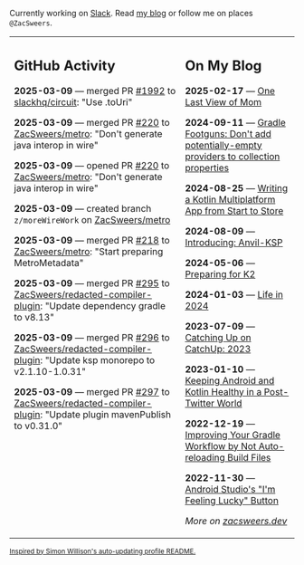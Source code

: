 Currently working on [Slack](https://slack.com/). Read [my blog](https://zacsweers.dev/) or follow me on places `@ZacSweers`.

<table><tr><td valign="top" width="60%">

## GitHub Activity
<!-- githubActivity starts -->
**2025-03-09** — merged PR [#1992](https://github.com/slackhq/circuit/pull/1992) to [slackhq/circuit](https://github.com/slackhq/circuit): "Use .toUri"

**2025-03-09** — merged PR [#220](https://github.com/ZacSweers/metro/pull/220) to [ZacSweers/metro](https://github.com/ZacSweers/metro): "Don't generate java interop in wire"

**2025-03-09** — opened PR [#220](https://github.com/ZacSweers/metro/pull/220) to [ZacSweers/metro](https://github.com/ZacSweers/metro): "Don't generate java interop in wire"

**2025-03-09** — created branch `z/moreWireWork` on [ZacSweers/metro](https://github.com/ZacSweers/metro)

**2025-03-09** — merged PR [#218](https://github.com/ZacSweers/metro/pull/218) to [ZacSweers/metro](https://github.com/ZacSweers/metro): "Start preparing MetroMetadata"

**2025-03-09** — merged PR [#295](https://github.com/ZacSweers/redacted-compiler-plugin/pull/295) to [ZacSweers/redacted-compiler-plugin](https://github.com/ZacSweers/redacted-compiler-plugin): "Update dependency gradle to v8.13"

**2025-03-09** — merged PR [#296](https://github.com/ZacSweers/redacted-compiler-plugin/pull/296) to [ZacSweers/redacted-compiler-plugin](https://github.com/ZacSweers/redacted-compiler-plugin): "Update ksp monorepo to v2.1.10-1.0.31"

**2025-03-09** — merged PR [#297](https://github.com/ZacSweers/redacted-compiler-plugin/pull/297) to [ZacSweers/redacted-compiler-plugin](https://github.com/ZacSweers/redacted-compiler-plugin): "Update plugin mavenPublish to v0.31.0"
<!-- githubActivity ends -->
</td><td valign="top" width="40%">

## On My Blog
<!-- blog starts -->
**2025-02-17** — [One Last View of Mom](https://www.zacsweers.dev/one-last-view-of-mom/)

**2024-09-11** — [Gradle Footguns: Don't add potentially-empty providers to collection properties](https://www.zacsweers.dev/gradle-footgun-adding-empty-providers-to-collection-properties/)

**2024-08-25** — [Writing a Kotlin Multiplatform App from Start to Store](https://www.zacsweers.dev/writing-a-kotlin-multiplatform-app-from-start-to-store/)

**2024-08-09** — [Introducing: Anvil-KSP](https://www.zacsweers.dev/introducing-anvil-ksp/)

**2024-05-06** — [Preparing for K2](https://www.zacsweers.dev/preparing-for-k2/)

**2024-01-03** — [Life in 2024](https://www.zacsweers.dev/life-in-2024/)

**2023-07-09** — [Catching Up on CatchUp: 2023](https://www.zacsweers.dev/catching-up-on-catchup-2023/)

**2023-01-10** — [Keeping Android and Kotlin Healthy in a Post-Twitter World](https://www.zacsweers.dev/keeping-android-healthy/)

**2022-12-19** — [Improving Your Gradle Workflow by Not Auto-reloading Build Files](https://www.zacsweers.dev/improving-your-workflow-by-not-auto-reloading-build-files/)

**2022-11-30** — [Android Studio's "I'm Feeling Lucky" Button](https://www.zacsweers.dev/android-studios-im-feeling-lucky-button/)
<!-- blog ends -->
_More on [zacsweers.dev](https://zacsweers.dev/)_
</td></tr></table>

<sub><a href="https://simonwillison.net/2020/Jul/10/self-updating-profile-readme/">Inspired by Simon Willison's auto-updating profile README.</a></sub>